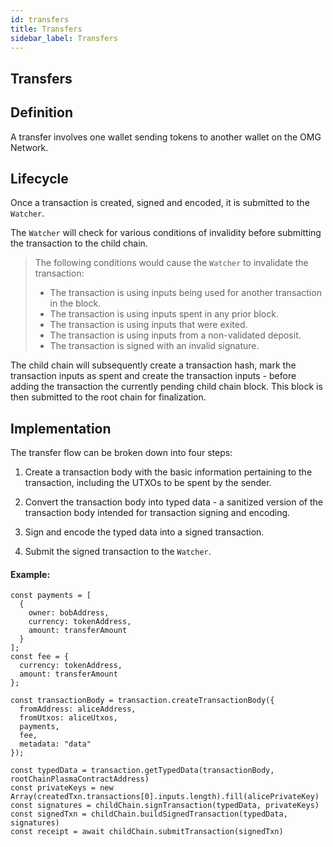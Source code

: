 ```yaml
---
id: transfers
title: Transfers
sidebar_label: Transfers
---
```


## Transfers

## Definition

A transfer involves one wallet sending tokens to another wallet on the OMG Network.

## Lifecycle

Once a transaction is created, signed and encoded, it is submitted to the `Watcher`.

The `Watcher` will check for various conditions of invalidity before submitting the transaction to the child chain.

> The following conditions would cause the `Watcher` to invalidate the transaction:
>
> - The transaction is using inputs being used for another transaction in the block.
> - The transaction is using inputs spent in any prior block.
> - The transaction is using inputs that were exited.
> - The transaction is using inputs from a non-validated deposit.
> - The transaction is signed with an invalid signature.

The child chain will subsequently create a transaction hash, mark the transaction inputs as spent and create the transaction inputs - before adding the transaction the currently pending child chain block. This block is then submitted to the root chain for finalization.

## Implementation

The transfer flow can be broken down into four steps:

1. Create a transaction body with the basic information pertaining to the transaction, including the UTXOs to be spent by the sender.

2. Convert the transaction body into typed data - a sanitized version of the transaction body intended for transaction signing and encoding.

3. Sign and encode the typed data into a signed transaction.

4. Submit the signed transaction to the `Watcher`.

#### Example:

```
const payments = [
  {
    owner: bobAddress,
    currency: tokenAddress,
    amount: transferAmount
  }
];
const fee = {
  currency: tokenAddress,
  amount: transferAmount
};

const transactionBody = transaction.createTransactionBody({
  fromAddress: aliceAddress,
  fromUtxos: aliceUtxos,
  payments,
  fee,
  metadata: "data"
});

const typedData = transaction.getTypedData(transactionBody, rootChainPlasmaContractAddress)
const privateKeys = new Array(createdTxn.transactions[0].inputs.length).fill(alicePrivateKey)
const signatures = childChain.signTransaction(typedData, privateKeys)
const signedTxn = childChain.buildSignedTransaction(typedData, signatures)
const receipt = await childChain.submitTransaction(signedTxn)

```
